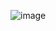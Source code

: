 ![image](https://user-images.githubusercontent.com/31213239/67161410-d84d6f80-f31f-11e9-894f-193917acfefc.png)
